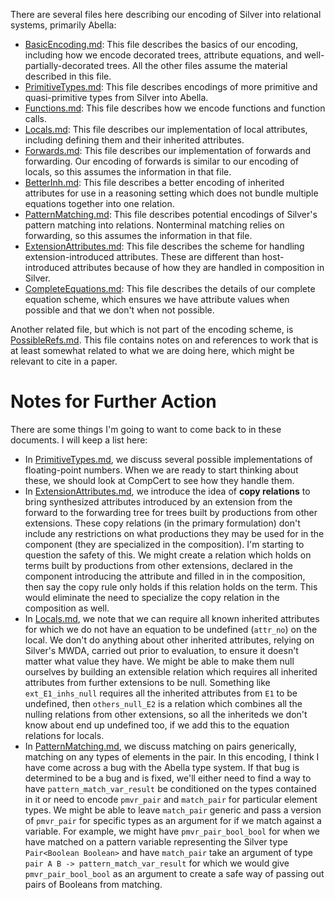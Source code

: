 
There are several files here describing our encoding of Silver into
relational systems, primarily Abella:
* [BasicEncoding.md](BasicEncoding.md):  This file describes the basics
  of our encoding, including how we encode decorated trees, attribute
  equations, and well-partially-decorated trees.  All the other files
  assume the material described in this file.
* [PrimitiveTypes.md](PrimitiveTypes.md):  This file describes
  encodings of more primitive and quasi-primitive types from Silver
  into Abella.
* [Functions.md](Functions.md):  This file describes how we encode
  functions and function calls.
* [Locals.md](Locals.md):  This file describes our implementation of
  local attributes, including defining them and their inherited
  attributes.
* [Forwards.md](Forwards.md):  This file describes our implementation
  of forwards and forwarding.  Our encoding of forwards is similar to
  our encoding of locals, so this assumes the information in that
  file.
* [BetterInh.md](BetterInh.md):  This file describes a better encoding
  of inherited attributes for use in a reasoning setting which does
  not bundle multiple equations together into one relation.
* [PatternMatching.md](PatternMatching.md):  This file describes
  potential encodings of Silver's pattern matching into relations.
  Nonterminal matching relies on forwarding, so this assumes the
  information in that file.
* [ExtensionAttributes.md](ExtensionAttributes.md):  This file
  describes the scheme for handling extension-introduced attributes.
  These are different than host-introduced attributes because of how
  they are handled in composition in Silver.
* [CompleteEquations.md](CompleteEquations.md):  This file describes
  the details of our complete equation scheme, which ensures we have
  attribute values when possible and that we don't when not possible.

Another related file, but which is not part of the encoding scheme, is
[PossibleRefs.md](PossibleRefs.md).  This file contains notes on and
references to work that is at least somewhat related to what we are
doing here, which might be relevant to cite in a paper.


# Notes for Further Action

There are some things I'm going to want to come back to in these
documents.  I will keep a list here:
* In [PrimitiveTypes.md](PrimitiveTypes.md), we discuss several
  possible implementations of floating-point numbers.  When we are
  ready to start thinking about these, we should look at CompCert to
  see how they handle them.
* In [ExtensionAttributes.md](ExtensionAttributes.md), we introduce
  the idea of **copy relations** to bring synthesized attributes
  introduced by an extension from the forward to the forwarding tree
  for trees built by productions from other extensions.  These copy
  relations (in the primary formulation) don't include any
  restrictions on what productions they may be used for in the
  component (they are specialized in the composition).  I'm starting
  to question the safety of this.  We might create a relation which
  holds on terms built by productions from other extensions, declared
  in the component introducing the attribute and filled in in the
  composition, then say the copy rule only holds if this relation
  holds on the term.  This would eliminate the need to specialize the
  copy relation in the composition as well.
* In [Locals.md](Locals.md), we note that we can require all known
  inherited attributes for which we do not have an equation to be
  undefined (`attr_no`) on the local.  We don't do anything about
  other inherited attributes, relying on Silver's MWDA, carried out
  prior to evaluation, to ensure it doesn't matter what value they
  have.  We might be able to make them null ourselves by building an
  extensible relation which requires all inherited attributes from
  further extensions to be null.  Something like `ext_E1_inhs_null`
  requires all the inherited attributes from `E1` to be undefined,
  then `others_null_E2` is a relation which combines all the nulling
  relations from other extensions, so all the inheriteds we don't know
  about end up undefined too, if we add this to the equation relations
  for locals.
* In [PatternMatching.md](PatternMatching.md), we discuss matching on
  pairs generically, matching on any types of elements in the pair.
  In this encoding, I think I have come across a bug with the Abella
  type system.  If that bug is determined to be a bug and is fixed,
  we'll either need to find a way to have `pattern_match_var_result`
  be conditioned on the types contained in it or need to encode
  `pmvr_pair` and `match_pair` for particular element types.  We might
  be able to leave `match_pair` generic and pass a version of
  `pmvr_pair` for specific types as an argument for if we match
  against a variable.  For example, we might have `pmvr_pair_bool_bool`
  for when we have matched on a pattern variable representing the
  Silver type `Pair<Boolean Boolean>` and have `match_pair` take an
  argument of type `pair A B -> pattern_match_var_result` for which we
  would give `pmvr_pair_bool_bool` as an argument to create a safe way
  of passing out pairs of Booleans from matching.

